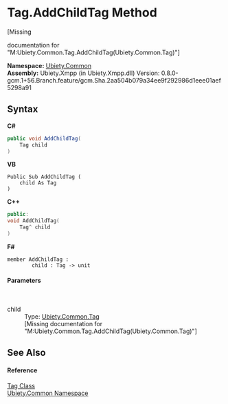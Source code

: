 # Tag.AddChildTag Method 
 

\[Missing <summary> documentation for "M:Ubiety.Common.Tag.AddChildTag(Ubiety.Common.Tag)"\]

**Namespace:**&nbsp;<a href="3a988b7f-7a78-d824-53e6-d57463519974">Ubiety.Common</a><br />**Assembly:**&nbsp;Ubiety.Xmpp (in Ubiety.Xmpp.dll) Version: 0.8.0-gcm.1+56.Branch.feature/gcm.Sha.2aa504b079a34ee9f292986d1eee01aef5298a91

## Syntax

**C#**<br />
``` C#
public void AddChildTag(
	Tag child
)
```

**VB**<br />
``` VB
Public Sub AddChildTag ( 
	child As Tag
)
```

**C++**<br />
``` C++
public:
void AddChildTag(
	Tag^ child
)
```

**F#**<br />
``` F#
member AddChildTag : 
        child : Tag -> unit 

```


#### Parameters
&nbsp;<dl><dt>child</dt><dd>Type: <a href="aeb92aed-6e13-96e4-f864-d26234a205c1">Ubiety.Common.Tag</a><br />\[Missing <param name="child"/> documentation for "M:Ubiety.Common.Tag.AddChildTag(Ubiety.Common.Tag)"\]</dd></dl>

## See Also


#### Reference
<a href="aeb92aed-6e13-96e4-f864-d26234a205c1">Tag Class</a><br /><a href="3a988b7f-7a78-d824-53e6-d57463519974">Ubiety.Common Namespace</a><br />